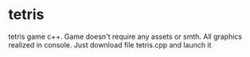 # tetris
tetris game c++.
Game doesn't require any assets or smth. All graphics realized in console.
Just download file tetris.cpp and launch it
